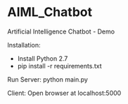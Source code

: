 # AIML_Chatbot
Artificial Intelligence Chatbot - Demo 

Installation: 
* Install Python 2.7 
* pip install -r requirements.txt

Run Server: 
python main.py 

Client: 
Open browser at localhost:5000 

